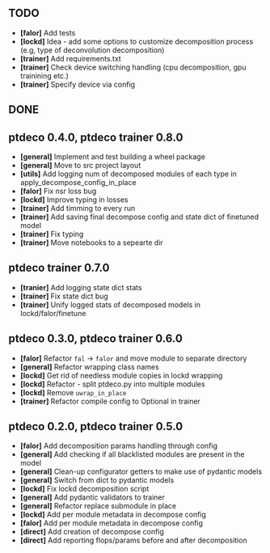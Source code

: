 ## TODO
+ **[falor]** Add tests
+ **[lockd]** Idea - add some options to customize decomposition process (e.g, type of deconvolution decomposition)
+ **[trainer]** Add requirements.txt
+ **[trainer]** Check device switching handling (cpu decomposition, gpu trainining etc.)
+ **[trainer]** Specify device via config

## DONE

## ptdeco 0.4.0, ptdeco trainer 0.8.0
+ **[general]** Implement and test building a wheel package
+ **[general]** Move to src project layout
+ **[utils]** Add logging num of decomposed modules of each type in apply_decompose_config_in_place
+ **[falor]** Fix nsr loss bug
+ **[lockd]** Improve typing in losses
+ **[trainer]** Add timming to every run
+ **[trainer]** Add saving final decompose config and state dict of finetuned model
+ **[trainer]** Fix typing
+ **[trainer]** Move notebooks to a sepearte dir

## ptdeco trainer 0.7.0
+ **[tranier]** Add logging state dict stats
+ **[trainer]** Fix state dict bug
+ **[trainer]** Unify logged stats of decomposed models in lockd/falor/finetune

## ptdeco 0.3.0, ptdeco trainer 0.6.0
+ **[falor]** Refactor `fal` -> `falor` and move module to separate directory
+ **[general]** Refactor wrapping class names
+ **[lockd]** Get rid of needless module copies in lockd wrapping
+ **[lockd]** Refactor - split ptdeco.py into multiple modules
+ **[lockd]** Remove `uwrap_in_place`
+ **[trainer]** Refactor compile config to Optional in trainer

## ptdeco 0.2.0, ptdeco trainer 0.5.0
+ **[falor]** Add decomposition params handling through config
+ **[general]** Add checking if all blacklisted modules are present in the model
+ **[general]** Clean-up configurator getters to make use of pydantic models
+ **[general]** Switch from dict to pydantic models
+ **[lockd]** Fix lockd decomposition script
+ **[general]** Add pydantic validators to trainer
+ **[general]** Refactor replace submodule in place
+ **[lockd]** Add per module metadata in decompose config
+ **[falor]** Add per module metadata in decompose config
+ **[direct]** Add creation of decompose config
+ **[direct]** Add reporting flops/params before and after decomposition
